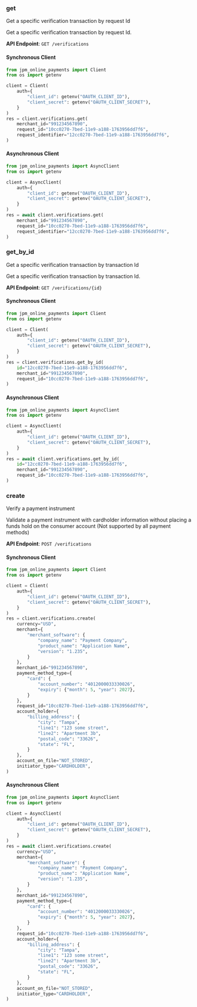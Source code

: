 
### get <a name="get"></a>
Get a specific verification transaction by request Id

Get a specific verification transaction by request Id.

**API Endpoint**: `GET /verifications`

#### Synchronous Client

```python
from jpm_online_payments import Client
from os import getenv

client = Client(
    auth={
        "client_id": getenv("OAUTH_CLIENT_ID"),
        "client_secret": getenv("OAUTH_CLIENT_SECRET"),
    }
)
res = client.verifications.get(
    merchant_id="991234567890",
    request_id="10cc0270-7bed-11e9-a188-1763956dd7f6",
    request_identifier="12cc0270-7bed-11e9-a188-1763956dd7f6",
)
```

#### Asynchronous Client

```python
from jpm_online_payments import AsyncClient
from os import getenv

client = AsyncClient(
    auth={
        "client_id": getenv("OAUTH_CLIENT_ID"),
        "client_secret": getenv("OAUTH_CLIENT_SECRET"),
    }
)
res = await client.verifications.get(
    merchant_id="991234567890",
    request_id="10cc0270-7bed-11e9-a188-1763956dd7f6",
    request_identifier="12cc0270-7bed-11e9-a188-1763956dd7f6",
)
```

### get_by_id <a name="get_by_id"></a>
Get a specific verification transaction by transaction Id

Get a specific verification transaction by transaction Id.

**API Endpoint**: `GET /verifications/{id}`

#### Synchronous Client

```python
from jpm_online_payments import Client
from os import getenv

client = Client(
    auth={
        "client_id": getenv("OAUTH_CLIENT_ID"),
        "client_secret": getenv("OAUTH_CLIENT_SECRET"),
    }
)
res = client.verifications.get_by_id(
    id="12cc0270-7bed-11e9-a188-1763956dd7f6",
    merchant_id="991234567890",
    request_id="10cc0270-7bed-11e9-a188-1763956dd7f6",
)
```

#### Asynchronous Client

```python
from jpm_online_payments import AsyncClient
from os import getenv

client = AsyncClient(
    auth={
        "client_id": getenv("OAUTH_CLIENT_ID"),
        "client_secret": getenv("OAUTH_CLIENT_SECRET"),
    }
)
res = await client.verifications.get_by_id(
    id="12cc0270-7bed-11e9-a188-1763956dd7f6",
    merchant_id="991234567890",
    request_id="10cc0270-7bed-11e9-a188-1763956dd7f6",
)
```

### create <a name="create"></a>
Verify a payment instrument

Validate a payment instrument with cardholder information without placing a funds hold on the consumer account (Not supported by all payment methods)

**API Endpoint**: `POST /verifications`

#### Synchronous Client

```python
from jpm_online_payments import Client
from os import getenv

client = Client(
    auth={
        "client_id": getenv("OAUTH_CLIENT_ID"),
        "client_secret": getenv("OAUTH_CLIENT_SECRET"),
    }
)
res = client.verifications.create(
    currency="USD",
    merchant={
        "merchant_software": {
            "company_name": "Payment Company",
            "product_name": "Application Name",
            "version": "1.235",
        }
    },
    merchant_id="991234567890",
    payment_method_type={
        "card": {
            "account_number": "4012000033330026",
            "expiry": {"month": 5, "year": 2027},
        }
    },
    request_id="10cc0270-7bed-11e9-a188-1763956dd7f6",
    account_holder={
        "billing_address": {
            "city": "Tampa",
            "line1": "123 some street",
            "line2": "Apartment 3b",
            "postal_code": "33626",
            "state": "FL",
        }
    },
    account_on_file="NOT_STORED",
    initiator_type="CARDHOLDER",
)
```

#### Asynchronous Client

```python
from jpm_online_payments import AsyncClient
from os import getenv

client = AsyncClient(
    auth={
        "client_id": getenv("OAUTH_CLIENT_ID"),
        "client_secret": getenv("OAUTH_CLIENT_SECRET"),
    }
)
res = await client.verifications.create(
    currency="USD",
    merchant={
        "merchant_software": {
            "company_name": "Payment Company",
            "product_name": "Application Name",
            "version": "1.235",
        }
    },
    merchant_id="991234567890",
    payment_method_type={
        "card": {
            "account_number": "4012000033330026",
            "expiry": {"month": 5, "year": 2027},
        }
    },
    request_id="10cc0270-7bed-11e9-a188-1763956dd7f6",
    account_holder={
        "billing_address": {
            "city": "Tampa",
            "line1": "123 some street",
            "line2": "Apartment 3b",
            "postal_code": "33626",
            "state": "FL",
        }
    },
    account_on_file="NOT_STORED",
    initiator_type="CARDHOLDER",
)
```

